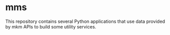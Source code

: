# mms

This repository contains several Python applications that use data provided by mkm APIs to build some utility services.
